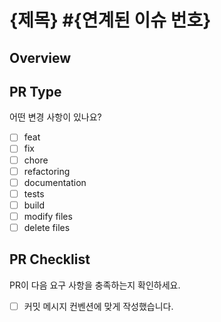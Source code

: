 # {제목} \#{연계된 이슈 번호} 
## Overview
<!---- 변경 사항 및 관련 이슈에 대해 간단하게 작성해주세요. 어떻게보다 무엇을 왜 수정했는지 설명해주세요. -->

<!---- Resolves: #(Isuue Number) -->
## PR Type
어떤 변경 사항이 있나요?

- [ ] feat
- [ ] fix
- [ ] chore
- [ ] refactoring
- [ ] documentation
- [ ] tests
- [ ] build
- [ ] modify files
- [ ] delete files

## PR Checklist
PR이 다음 요구 사항을 충족하는지 확인하세요.

- [ ] 커밋 메시지 컨벤션에 맞게 작성했습니다.
